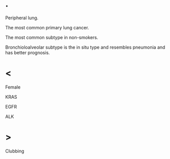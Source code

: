 # .

Peripheral lung.

The most common primary lung cancer.

The most common subtype in non-smokers.

Bronchioloalveolar subtype is the in situ type and resembles pneumonia and has better prognosis.

# <

Female

KRAS

EGFR

ALK

# >

Clubbing
